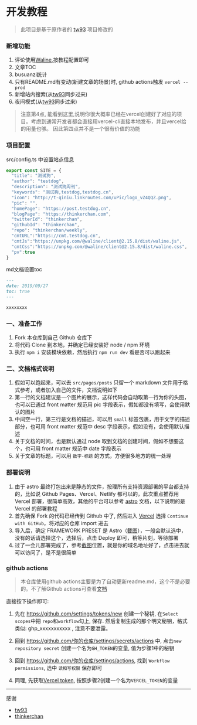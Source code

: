 # 开发教程

> 此项目是基于原作者的 [tw93](https://github.com/tw93/weekly) 项目修改的
### 新增功能
1. 评论使用[Waline](https://waline.js.org/),按教程配置即可
2. 文章TOC
3. busuanzi统计
4. 只有README.md有变动(新建文章的场景)时, github actions触发 `vercel --prod`
5. 新增站内搜索(从[tw93](https://github.com/tw93/weekly)同步过来)
6. 夜间模式(从[tw93](https://github.com/tw93/weekly)同步过来)

> 注意第4点, 能看到这里,说明你很大概率已经在vercel创建好了对应的项目。考虑到通常开发者都会直接用vercel-cli直接本地发布，并且vercel给的用量也够。 因此第四点并不是一个很有价值的功能


### 项目配置
src/config.ts 中设置站点信息
```js
export const SITE = {
  "title": "测试狗",
  "author": "testdog",
  "description": "测试狗周刊",
  "keywords": "测试狗,testdog,testdog.cn",
  "icon": "http://t-qiniu.linkroutes.com/uPic/logo_vZ4QQZ.png",
  "pic": "",
  "homePage": "https://post.testdog.cn",
  "blogPage": "https://thinkerchan.com",
  "twitterId": "thinkerchan",
  "githubId": "thinkerchan",
  "repo": "thinkerchan/weekly",
  "cmtURL":"https://cmt.testdog.cn",
  "cmtJs":"https://unpkg.com/@waline/client@2.15.8/dist/waline.js",
  "cmtCss":"https://unpkg.com/@waline/client@2.15.8/dist/waline.css",
  "pv":true
}
```

md文档设置toc
```md
---
date: 2019/09/27
toc: true
---

xxxxxxxx
```

### 一、准备工作

1. Fork 本仓库到自己 Github 仓库下
2. 将代码 Clone 到本地，并确定已经安装好 node / npm 环境
3. 执行 `npm i` 安装模块依赖，然后执行 `npm run dev` 看是否可以跑起来

### 二、文档格式说明

1. 假如可以跑起来，可以去 `src/pages/posts` 只留一个 markdown 文件用于格式参考，或者加入自己的文件，文档说明如下
2. 第一行的文档建议是一个图片的展示，这样代码会自动取第一行为你的头图，也可以已通过 front matter 规范用 pic 字段表示，假如都没有填写，会使用默认的图片
3. 中间空一行，第三行是文档的描述，可以用 `small` 标签包裹，用于文字的描述部分，也可用 front matter 规范中 desc 字段表示，假如没有，会使用默认描述
4. 关于文档的时间，也是默认通过 node 取到文档的创建时间，假如不想要这个，也可用 front matter 规范中 date 字段表示
5. 关于文章的标题，可以用 `数字-标题` 的方式，方便很多地方的统一处理

### 部署说明

1. 由于 astro 最终打包出来是静态的文件，按理所有支持资源部署的平台都支持的，比如说 Github Pages、Vercel、Netlify 都可以的，此次重点推荐用 Vercel 部署，很简单高效，其他的平台可以参考 [astro](https://docs.astro.build/en/guides/deploy/) 文档，以下说明的是 Vercel 的部署教程
2. 首先确保 Fork 的代码已经传到 Github 中了, 然后进入 [Vercel](https://vercel.com/new) 选择 `Continue with GitHub`，将对应的仓库 import 进去
3. 导入后，确定 FRAMEWORK PRESET 是 Astro（[截图](https://gw.alipayobjects.com/zos/k/ic/0BffKE.png)），一般会默认选中，没有的话请选择这个，选择后，点击 Deploy 即可，稍等片刻，等待部署
4. 过了一会儿部署完成了，参考[截图](https://gw.alipayobjects.com/zos/k/e3/QLS7dG.png)位置，就是你的域名地址好了，点击进去就可以访问了，是不是很简单


### github actions
> 本仓库使用github actions主要是为了自动更新readme.md，这个不是必要的。不了解Github actions可查看[文档](https://docs.github.com/zh/actions/quickstart)

直接按下操作即可:
1. 先在 https://github.com/settings/tokens/new 创建一个秘钥, 在`Select scopes`中把 `repo`和`workflow`勾上, 保存. 然后复制生成的那个明文秘钥，格式类似: ghp_xxxxxxxxxxx , 注意不要泄露。

2. 回到 https://github.com/你的仓库/settings/secrets/actions 中, 点击`new repository secret` 创建一个名为`GH_TOKEN`的变量, 值为步骤1中的秘钥

3. 回到 https://github.com/你的仓库/settings/actions, 找到 `Workflow permissions`, 选中 `读和写权限` 保存即可

4. 同理, 先获取[Vercel token](https://vercel.com/account/tokens), 按照步骤2创建一个名为`VERCEL_TOKEN`的变量


---
感谢
- [tw93](https://github.com/tw93/weekly)
- [thinkerchan](https://github.com/thinkerchan/weekly)